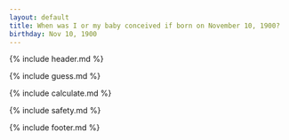 ```yaml
---
layout: default
title: When was I or my baby conceived if born on November 10, 1900?
birthday: Nov 10, 1900
---
```


{% include header.md %}

{% include guess.md %}

{% include calculate.md %}

{% include safety.md %}

{% include footer.md %}



